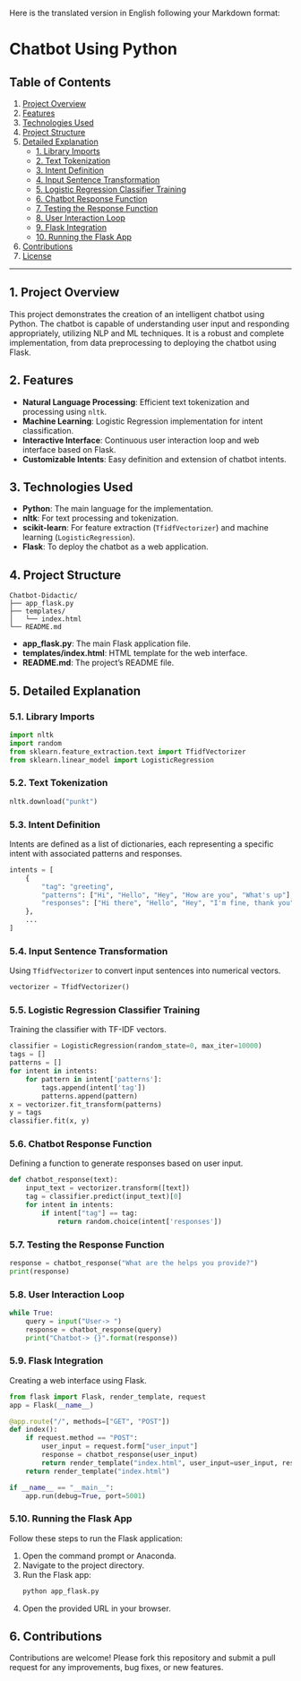 Here is the translated version in English following your Markdown format:

# Chatbot Using Python
## Table of Contents

1. [Project Overview](#1-project-overview)
2. [Features](#2-features)
3. [Technologies Used](#3-technologies-used)
4. [Project Structure](#4-project-structure)
5. [Detailed Explanation](#5-detailed-explanation)
    - [1. Library Imports](#51-library-imports)
    - [2. Text Tokenization](#52-text-tokenization)
    - [3. Intent Definition](#53-intent-definition)
    - [4. Input Sentence Transformation](#54-input-sentence-transformation)
    - [5. Logistic Regression Classifier Training](#55-logistic-regression-classifier-training)
    - [6. Chatbot Response Function](#56-chatbot-response-function)
    - [7. Testing the Response Function](#57-testing-the-response-function)
    - [8. User Interaction Loop](#58-user-interaction-loop)
    - [9. Flask Integration](#59-flask-integration)
    - [10. Running the Flask App](#510-running-the-flask-app)
6. [Contributions](#6-contributions)
7. [License](#7-license)

---

## 1. Project Overview

This project demonstrates the creation of an intelligent chatbot using Python. The chatbot is capable of understanding user input and responding appropriately, utilizing NLP and ML techniques. It is a robust and complete implementation, from data preprocessing to deploying the chatbot using Flask.

## 2. Features

- **Natural Language Processing**: Efficient text tokenization and processing using `nltk`.
- **Machine Learning**: Logistic Regression implementation for intent classification.
- **Interactive Interface**: Continuous user interaction loop and web interface based on Flask.
- **Customizable Intents**: Easy definition and extension of chatbot intents.

## 3. Technologies Used

- **Python**: The main language for the implementation.
- **nltk**: For text processing and tokenization.
- **scikit-learn**: For feature extraction (`TfidfVectorizer`) and machine learning (`LogisticRegression`).
- **Flask**: To deploy the chatbot as a web application.

## 4. Project Structure

```plaintext
Chatbot-Didactic/
├── app_flask.py
├── templates/
│   └── index.html
└── README.md
```

- **app_flask.py**: The main Flask application file.
- **templates/index.html**: HTML template for the web interface.
- **README.md**: The project’s README file.

## 5. Detailed Explanation

### 5.1. Library Imports

```python
import nltk
import random
from sklearn.feature_extraction.text import TfidfVectorizer
from sklearn.linear_model import LogisticRegression
```

### 5.2. Text Tokenization

```python
nltk.download("punkt")
```

### 5.3. Intent Definition

Intents are defined as a list of dictionaries, each representing a specific intent with associated patterns and responses.

```python
intents = [
    {
        "tag": "greeting",
        "patterns": ["Hi", "Hello", "Hey", "How are you", "What's up"],
        "responses": ["Hi there", "Hello", "Hey", "I'm fine, thank you", "Nothing much"]
    },
    ...
]
```

### 5.4. Input Sentence Transformation

Using `TfidfVectorizer` to convert input sentences into numerical vectors.

```python
vectorizer = TfidfVectorizer()
```

### 5.5. Logistic Regression Classifier Training

Training the classifier with TF-IDF vectors.

```python
classifier = LogisticRegression(random_state=0, max_iter=10000)
tags = []
patterns = []
for intent in intents:
    for pattern in intent['patterns']:
        tags.append(intent['tag'])
        patterns.append(pattern)
x = vectorizer.fit_transform(patterns)
y = tags
classifier.fit(x, y)
```

### 5.6. Chatbot Response Function

Defining a function to generate responses based on user input.

```python
def chatbot_response(text):
    input_text = vectorizer.transform([text])
    tag = classifier.predict(input_text)[0]
    for intent in intents:
        if intent["tag"] == tag:
            return random.choice(intent['responses'])
```

### 5.7. Testing the Response Function

```python
response = chatbot_response("What are the helps you provide?")
print(response)
```

### 5.8. User Interaction Loop

```python
while True:
    query = input("User-> ")
    response = chatbot_response(query)
    print("Chatbot-> {}".format(response))
```

### 5.9. Flask Integration

Creating a web interface using Flask.

```python
from flask import Flask, render_template, request
app = Flask(__name__)

@app.route("/", methods=["GET", "POST"])
def index():
    if request.method == "POST":
        user_input = request.form["user_input"]
        response = chatbot_response(user_input)
        return render_template("index.html", user_input=user_input, response=response)
    return render_template("index.html")

if __name__ == "__main__":
    app.run(debug=True, port=5001)
```

### 5.10. Running the Flask App

Follow these steps to run the Flask application:

1. Open the command prompt or Anaconda.
2. Navigate to the project directory.
3. Run the Flask app:
    ```bash
    python app_flask.py
    ```
4. Open the provided URL in your browser.

## 6. Contributions

Contributions are welcome! Please fork this repository and submit a pull request for any improvements, bug fixes, or new features.
